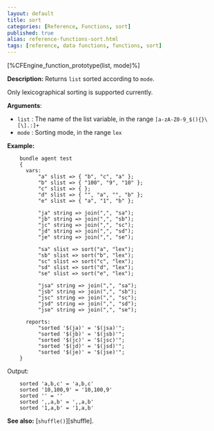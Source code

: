 ```yaml
---
layout: default
title: sort
categories: [Reference, Functions, sort]
published: true
alias: reference-functions-sort.html
tags: [reference, data functions, functions, sort]
---
```


[%CFEngine_function_prototype(list, mode)%]

**Description:** Returns `list` sorted according to `mode`.

Only lexicographical sorting is supported currently.

**Arguments**:

* `list` : The name of the list variable, in the range
`[a-zA-Z0-9_$(){}\[\].:]+`
* `mode` : Sorting mode, in the range `lex`

**Example:**

```cf3
    bundle agent test
    {
      vars:
          "a" slist => { "b", "c", "a" };
          "b" slist => { "100", "9", "10" };
          "c" slist => { };
          "d" slist => { "", "a", "", "b" };
          "e" slist => { "a", "1", "b" };

          "ja" string => join(",", "sa");
          "jb" string => join(",", "sb");
          "jc" string => join(",", "sc");
          "jd" string => join(",", "sd");
          "je" string => join(",", "se");

          "sa" slist => sort("a", "lex");
          "sb" slist => sort("b", "lex");
          "sc" slist => sort("c", "lex");
          "sd" slist => sort("d", "lex");
          "se" slist => sort("e", "lex");

          "jsa" string => join(",", "sa");
          "jsb" string => join(",", "sb");
          "jsc" string => join(",", "sc");
          "jsd" string => join(",", "sd");
          "jse" string => join(",", "se");

      reports:
          "sorted '$(ja)' = '$(jsa)'";
          "sorted '$(jb)' = '$(jsb)'";
          "sorted '$(jc)' = '$(jsc)'";
          "sorted '$(jd)' = '$(jsd)'";
          "sorted '$(je)' = '$(jse)'";
    }
```

Output:

```
    sorted 'a,b,c' = 'a,b,c'
    sorted '10,100,9' = '10,100,9'
    sorted '' = ''
    sorted ',,a,b' = ',,a,b'
    sorted '1,a,b' = '1,a,b'
```

**See also:** [`shuffle()`][shuffle].
